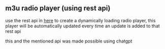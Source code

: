 ## m3u radio player (using rest api)
use the rest api in [here](https://github.com/junguler/m3u-rest-api) to create a dynamically loading radio player, this player will be automatically updated every time an update is added to that rest api

this and the mentioned api was made possible using chatgpt
